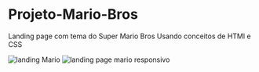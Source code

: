 # Projeto-Mario-Bros
Landing page com tema do Super Mario Bros
Usando conceitos de HTMl e CSS

![landing Mario](https://user-images.githubusercontent.com/122579477/220911003-319814a7-adc2-40a6-83b0-07271e78d882.png)
![landing page mario responsivo](https://user-images.githubusercontent.com/122579477/220911028-381777c5-9497-4a5d-afbb-74a0f6a11174.png)
